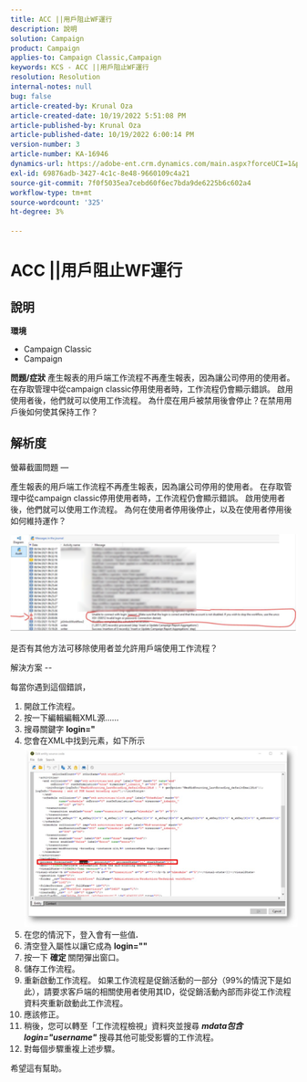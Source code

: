 ```yaml
---
title: ACC ||用戶阻止WF運行
description: 說明
solution: Campaign
product: Campaign
applies-to: Campaign Classic,Campaign
keywords: KCS - ACC ||用戶阻止WF運行
resolution: Resolution
internal-notes: null
bug: false
article-created-by: Krunal Oza
article-created-date: 10/19/2022 5:51:08 PM
article-published-by: Krunal Oza
article-published-date: 10/19/2022 6:00:14 PM
version-number: 3
article-number: KA-16946
dynamics-url: https://adobe-ent.crm.dynamics.com/main.aspx?forceUCI=1&pagetype=entityrecord&etn=knowledgearticle&id=1341eb95-d64f-ed11-bba2-00224808679b
exl-id: 69876adb-3427-4c1c-8e48-9660109c4a21
source-git-commit: 7f0f5035ea7cebd60f6ec7bda9de6225b6c602a4
workflow-type: tm+mt
source-wordcount: '325'
ht-degree: 3%

---
```


# ACC ||用戶阻止WF運行

## 說明

<b>環境</b>
- Campaign Classic
- Campaign



<b>問題/症狀</b>
產生報表的用戶端工作流程不再產生報表，因為讓公司停用的使用者。 在存取管理中從campaign classic停用使用者時，工作流程仍會顯示錯誤。 啟用使用者後，他們就可以使用工作流程。 為什麼在用戶被禁用後會停止？在禁用用戶後如何使其保持工作？


## 解析度


螢幕截圖問題 — 



產生報表的用戶端工作流程不再產生報表，因為讓公司停用的使用者。 在存取管理中從campaign classic停用使用者時，工作流程仍會顯示錯誤。 啟用使用者後，他們就可以使用工作流程。 為何在使用者停用後停止，以及在使用者停用後如何維持運作？

![](assets/178d95b7-4dd0-ec11-a7b5-00224809c556.png)

是否有其他方法可移除使用者並允許用戶端使用工作流程？





解決方案 --

每當你遇到這個錯誤，

1. 開啟工作流程。
2. 按一下編輯編輯XML源……
3. 搜尋關鍵字 <b>login=&quot;</b>
4. 您會在XML中找到元素，如下所示![](assets/dee6636f-799e-eb11-b1ac-000d3a368466.png)
5. 在您的情況下，登入會有一些值<b>.</b>
6. 清空登入屬性以讓它成為 <b>login=&quot;&quot;</b>
7. 按一下 <b>確定 </b>關閉彈出窗口。
8. 儲存工作流程。
9. 重新啟動工作流程。 如果工作流程是促銷活動的一部分（99%的情況下是如此），請要求客戶端的相關使用者使用其ID，從促銷活動內部而非從工作流程資料夾重新啟動此工作流程。
10. 應該修正。
11. 稍後，您可以轉至「工作流程檢視」資料夾並搜尋 <b>*mdata包含login=&quot;username&quot;</b>* 搜尋其他可能受影響的工作流程。
12. 對每個步驟重複上述步驟。


希望這有幫助。

